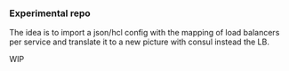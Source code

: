 ### Experimental repo 
The idea is to import a json/hcl config with the mapping of load balancers per service
and translate it to a new picture with consul instead the LB. 

WIP 